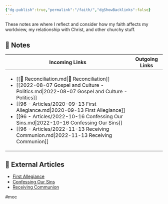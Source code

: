 ```yaml
---
{"dg-publish":true,"permalink":"/faith/","dgShowBacklinks":false}
---
```



These notes are where I reflect and consider how my faith affects my worldview, my relationship with Christ, and other churchy stuff.

## 📔 Notes

| Incoming Links                                                                                                                                                                                                                                                                                                                                                                                                                                     | Outgoing Links |
| -------------------------------------------------------------------------------------------------------------------------------------------------------------------------------------------------------------------------------------------------------------------------------------------------------------------------------------------------------------------------------------------------------------------------------------------------- | -------------- |
| <ul><li>[[📘 Reconciliation.md\\|📘 Reconciliation]]</li><li>[[2022-08-07 Gospel and Culture - Politics.md\\|2022-08-07 Gospel and Culture - Politics]]</li><li>[[96 - Articles/2020-09-13 First Allegiance.md\\|2020-09-13 First Allegiance]]</li><li>[[96 - Articles/2022-10-16 Confessing Our Sins.md\\|2022-10-16 Confessing Our Sins]]</li><li>[[96 - Articles/2022-11-13 Receiving Communion.md\\|2022-11-13 Receiving Communion]]</li></ul> | <ul></ul>      |


## 📰 External Articles

- [First Allegiance](https://www.youtube.com/playlist?list=PLQajgRH7lhSmUdu4O8VMzbVOTS6fH-05L)
- [Confessing Our Sins](https://www.youtube.com/watch?v=vQvhynwhYws)
- [Receiving Communion](https://www.youtube.com/watch?v=sSl4yYrKfPs)


#moc 